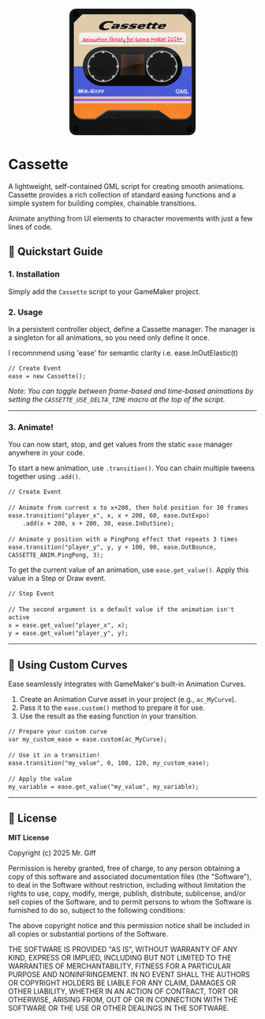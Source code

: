 <p align="center">
<img src = "cassette_logo_icon.png" alt = "Cassette Logo Icon")>
</p>

# Cassette

A lightweight, self-contained GML script for creating smooth animations. Cassette provides a rich collection of standard easing functions and a simple system for building complex, chainable transitions. 

Animate anything from UI elements to character movements with just a few lines of code.

## 🚀 Quickstart Guide

### 1\. Installation

Simply add the `Cassette` script to your GameMaker project.

### 2\. Usage 

In a persistent controller object, define a Cassette manager. The manager is a singleton for all animations, so you need only define it once.

I recomnmend using 'ease' for semantic clarity i.e. ease.InOutElastic(t)

```gml
// Create Event
ease = new Cassette();
```

*Note: You can toggle between frame-based and time-based animations by setting the `CASSETTE_USE_DELTA_TIME` macro at the top of the script.*

-----

### 3\. Animate\!

You can now start, stop, and get values from the static `ease` manager anywhere in your code.

To start a new animation, use `.transition()`. You can chain multiple tweens together using `.add()`.

```gml
// Create Event

// Animate from current x to x+200, then hold position for 30 frames
ease.transition("player_x", x, x + 200, 60, ease.OutExpo)
    .add(x + 200, x + 200, 30, ease.InOutSine);

// Animate y position with a PingPong effect that repeats 3 times
ease.transition("player_y", y, y + 100, 90, ease.OutBounce, CASSETTE_ANIM.PingPong, 3);
```

To get the current value of an animation, use `ease.get_value()`. Apply this value in a Step or Draw event.

```gml
// Step Event

// The second argument is a default value if the animation isn't active
x = ease.get_value("player_x", x);
y = ease.get_value("player_y", y);
```

-----

## 🎨 Using Custom Curves

Ease seamlessly integrates with GameMaker's built-in Animation Curves.

1.  Create an Animation Curve asset in your project (e.g., `ac_MyCurve`).
2.  Pass it to the `ease.custom()` method to prepare it for use.
3.  Use the result as the easing function in your transition.

<!-- end list -->

```gml
// Prepare your custom curve
var my_custom_ease = ease.custom(ac_MyCurve);

// Use it in a transition!
ease.transition("my_value", 0, 100, 120, my_custom_ease);

// Apply the value
my_variable = ease.get_value("my_value", my_variable);
```

-----

## 📜 License

**MIT License**

Copyright (c) 2025 Mr. Giff

Permission is hereby granted, free of charge, to any person obtaining a copy of this software and associated documentation files (the "Software"), to deal in the Software without restriction, including without limitation the rights to use, copy, modify, merge, publish, distribute, sublicense, and/or sell copies of the Software, and to permit persons to whom the Software is furnished to do so, subject to the following conditions:

The above copyright notice and this permission notice shall be included in all copies or substantial portions of the Software.

THE SOFTWARE IS PROVIDED "AS IS", WITHOUT WARRANTY OF ANY KIND, EXPRESS OR IMPLIED, INCLUDING BUT NOT LIMITED TO THE WARRANTIES OF MERCHANTABILITY, FITNESS FOR A PARTICULAR PURPOSE AND NONINFRINGEMENT. IN NO EVENT SHALL THE AUTHORS OR COPYRIGHT HOLDERS BE LIABLE FOR ANY CLAIM, DAMAGES OR OTHER LIABILITY, WHETHER IN AN ACTION OF CONTRACT, TORT OR OTHERWISE, ARISING FROM, OUT OF OR IN CONNECTION WITH THE SOFTWARE OR THE USE OR OTHER DEALINGS IN THE SOFTWARE.
